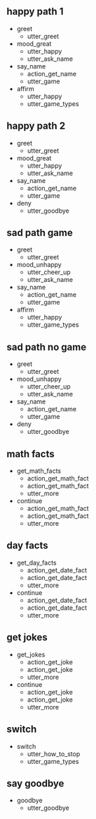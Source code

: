 ## happy path 1
* greet
  - utter_greet
* mood_great
  - utter_happy
  - utter_ask_name
* say_name
  - action_get_name
  - utter_game
* affirm
  - utter_happy
  - utter_game_types

## happy path 2
* greet
  - utter_greet
* mood_great
  - utter_happy
  - utter_ask_name
* say_name
  - action_get_name
  - utter_game
* deny
  - utter_goodbye

## sad path game
* greet
  - utter_greet
* mood_unhappy
  - utter_cheer_up
  - utter_ask_name
* say_name
  - action_get_name
  - utter_game
* affirm
  - utter_happy
  - utter_game_types

## sad path no game
* greet
  - utter_greet
* mood_unhappy
  - utter_cheer_up
  - utter_ask_name
* say_name
  - action_get_name
  - utter_game
* deny
  - utter_goodbye

## math facts
* get_math_facts
  - action_get_math_fact
  - action_get_math_fact
  - utter_more
* continue
  - action_get_math_fact
  - action_get_math_fact
  - utter_more

## day facts
* get_day_facts
  - action_get_date_fact
  - action_get_date_fact
  - utter_more
* continue
  - action_get_date_fact
  - action_get_date_fact
  - utter_more

## get jokes
* get_jokes
  - action_get_joke
  - action_get_joke
  - utter_more
* continue
  - action_get_joke
  - action_get_joke
  - utter_more

## switch
* switch
  - utter_how_to_stop
  - utter_game_types

## say goodbye
* goodbye
  - utter_goodbye
